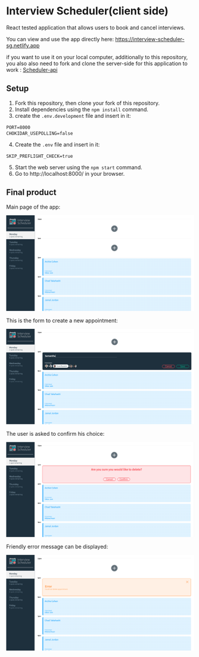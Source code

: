 # Interview Scheduler(client side)

React tested application that allows users to book and cancel interviews. 

You can view and use the app directly here: https://interview-scheduler-sg.netlify.app

if you want to use it on your local computer, additionally to this repository, you also also need to fork and clone the server-side for this application to work : 
<a href="https://github.com/Samy0412/scheduler-api">Scheduler-api</a>

## Setup

1. Fork this repository, then clone your fork of this repository.
2. Install dependencies using the `npm install` command.
3. create the `.env.development` file and insert in it:
```
PORT=8000
CHOKIDAR_USEPOLLING=false
```
4. Create the `.env` file and insert in it:
```
SKIP_PREFLIGHT_CHECK=true
```
5. Start the web server using the `npm start` command. 
6. Go to http://localhost:8000/ in your browser.

## Final product

Main page of the app: 

!["Appointments"](https://github.com/Samy0412/scheduler/blob/master/public/images/Appointments.png?raw=true)

This is the form to create a new appointment:

!["Form"](https://github.com/Samy0412/scheduler/blob/master/public/images/Form.png?raw=true)

The user is asked to confirm his choice:

!["Confirm"](https://github.com/Samy0412/scheduler/blob/master/public/images/Confirm.png?raw=true)

Friendly error message can be displayed:

!["Error"](https://github.com/Samy0412/scheduler/blob/master/public/images/Error.png?raw=true)
